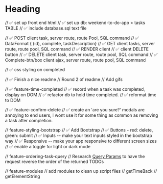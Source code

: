 # Heading

//  ✅ set up front end html
//  ✅ set up db: weekend-to-do-app > tasks TABLE
    //  ✅ include database.sql text file

//  ✅ POST client task, server route, route Pool, SQL command
//  ✅  DataFormat { (id), complete, taskDescription}
//  ✅ GET client tasks, server route, route pool, SQL command
//  ✅ RENDER client
    //  ✅ client DELETE button
//  ✅ DELETE client task, server route, route pool, SQL command
//  ✅ Complete-btn/box client ajax, server route, route pool, SQL command

//  ✅ css styling on completed

//  ✅ Finish a nice readme
//          Round 2 of readme
//          Add gifs

// ✅ feature-time-completed
//         ✅  record when a task was completed, display on DOM
//             ✅  refactor db to hold time completed.
//             ✅  reformat time to DOM

// ✅ feature-confirm-delete
//      ✅  create an 'are you sure?' modals are annoying to end users, I wont use it for some thing as common as removing a task after completion.

// feature-styling-bootstrap
//          ✅  Add Bootstrap 
//          ✅  Buttons - red: delete, green: submit
//          ✅  Inputs -- make your text inputs styled in the bootstrap way
//          ✅  Responsive -- make your app responsive to different screen sizes
//          ✅  enable a toggle for light or dark mode

// feature-ordering-task-query
//       Research [Query Params](https://expressjs.com/en/api.html#req.query) to have the request reverse the order of the returned TODOs  

// feature-modules
//          add modules to clean up script files
//          getTimeBack
//          getElementString